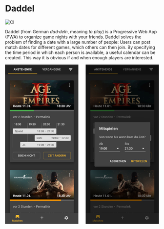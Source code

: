 # Daddel

![CI](https://github.com/grubersjoe/daddel/actions/workflows/test.yml/badge.svg)

Daddel (from German _dad·deln_, meaning _to play_) is a Progressive Web App
(PWA) to organize game nights with your friends. Daddel solves the problem of
finding a date with a large number of people: Users can post match dates for
different games, which others can then join. By specifying the time period in
which each person is available, a useful calendar can be created. This way it is
obvious if and when enough players are interested.

<img src="screenshot.png" alt="Screenshot of Daddel" />
